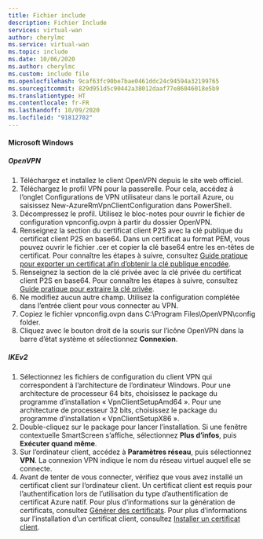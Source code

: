 ```yaml
---
title: Fichier include
description: Fichier Include
services: virtual-wan
author: cherylmc
ms.service: virtual-wan
ms.topic: include
ms.date: 10/06/2020
ms.author: cherylmc
ms.custom: include file
ms.openlocfilehash: 9caf63fc90be7bae0461ddc24c94594a32199765
ms.sourcegitcommit: 829d951d5c90442a38012daaf77e86046018e5b9
ms.translationtype: HT
ms.contentlocale: fr-FR
ms.lasthandoff: 10/09/2020
ms.locfileid: "91812702"
---
```

#### <a name="microsoft-windows"></a>Microsoft Windows

##### <a name="openvpn"></a>OpenVPN

1. Téléchargez et installez le client OpenVPN depuis le site web officiel.
1. Téléchargez le profil VPN pour la passerelle. Pour cela, accédez à l’onglet Configurations de VPN utilisateur dans le portail Azure, ou saisissez New-AzureRmVpnClientConfiguration dans PowerShell.
1. Décompressez le profil. Utilisez le bloc-notes pour ouvrir le fichier de configuration vpnconfig.ovpn à partir du dossier OpenVPN.
1. Renseignez la section du certificat client P2S avec la clé publique du certificat client P2S en base64. Dans un certificat au format PEM, vous pouvez ouvrir le fichier .cer et copier la clé base64 entre les en-têtes de certificat. Pour connaître les étapes à suivre, consultez [Guide pratique pour exporter un certificat afin d’obtenir la clé publique encodée](../articles/virtual-wan/certificates-point-to-site.md).
1. Renseignez la section de la clé privée avec la clé privée du certificat client P2S en base64. Pour connaître les étapes à suivre, consultez [Guide pratique pour extraire la clé privée](../articles/virtual-wan/howto-openvpn-clients.md#windows).
1. Ne modifiez aucun autre champ. Utilisez la configuration complétée dans l’entrée client pour vous connecter au VPN.
1. Copiez le fichier vpnconfig.ovpn dans C:\Program Files\OpenVPN\config folder.
1. Cliquez avec le bouton droit de la souris sur l’icône OpenVPN dans la barre d’état système et sélectionnez **Connexion**.

##### <a name="ikev2"></a>IKEv2

1. Sélectionnez les fichiers de configuration du client VPN qui correspondent à l’architecture de l’ordinateur Windows. Pour une architecture de processeur 64 bits, choisissez le package du programme d’installation « VpnClientSetupAmd64 ». Pour une architecture de processeur 32 bits, choisissez le package du programme d’installation « VpnClientSetupX86 ».
1. Double-cliquez sur le package pour lancer l’installation. Si une fenêtre contextuelle SmartScreen s’affiche, sélectionnez **Plus d’infos**, puis **Exécuter quand même**.
1. Sur l’ordinateur client, accédez à **Paramètres réseau**, puis sélectionnez **VPN**. La connexion VPN indique le nom du réseau virtuel auquel elle se connecte.
1. Avant de tenter de vous connecter, vérifiez que vous avez installé un certificat client sur l’ordinateur client. Un certificat client est requis pour l’authentification lors de l’utilisation du type d’authentification de certificat Azure natif. Pour plus d’informations sur la génération de certificats, consultez [Générer des certificats](../articles/virtual-wan/certificates-point-to-site.md). Pour plus d’informations sur l’installation d’un certificat client, consultez [Installer un certificat client](../articles/vpn-gateway/point-to-site-how-to-vpn-client-install-azure-cert.md).
